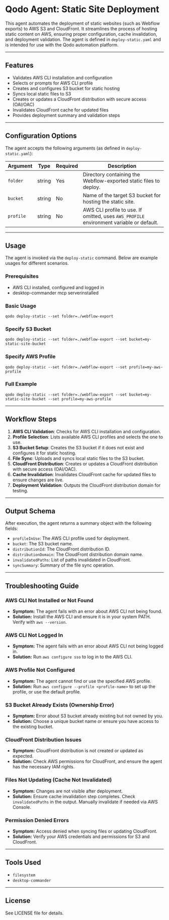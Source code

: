 # Qodo Agent: Static Site Deployment

This agent automates the deployment of static websites (such as Webflow exports) to AWS S3 and CloudFront. It streamlines the process of hosting static content on AWS, ensuring proper configuration, cache invalidation, and deployment validation. The agent is defined in `deploy-static.yaml` and is intended for use with the Qodo automation platform.

---

## Features
- Validates AWS CLI installation and configuration
- Selects or prompts for AWS CLI profile
- Creates and configures S3 bucket for static hosting
- Syncs local static files to S3
- Creates or updates a CloudFront distribution with secure access (OAI/OAC)
- Invalidates CloudFront cache for updated files
- Provides deployment summary and validation steps

---

## Configuration Options
The agent accepts the following arguments (as defined in `deploy-static.yaml`):

| Argument   | Type    | Required | Description                                                                                 |
|------------|---------|----------|---------------------------------------------------------------------------------------------|
| `folder`   | string  | Yes      | Directory containing the Webflow-exported static files to deploy.                            |
| `bucket`   | string  | No      | Name of the target S3 bucket for hosting the static site.                                    |
| `profile`  | string  | No       | AWS CLI profile to use. If omitted, uses `AWS_PROFILE` environment variable or default.      |

---

## Usage
The agent is invoked via the `deploy-static` command. Below are example usages for different scenarios.

### Prerequisites

- AWS CLI installed, configured and logged in
- desktop-commander mcp serverinstalled

### Basic Usage
```
qodo deploy-static --set folder=./webflow-export
```

### Specify S3 Bucket
```
qodo deploy-static --set folder=./webflow-export --set bucket=my-static-site-bucket
```

### Specify AWS Profile
```
qodo deploy-static --set folder=./webflow-export --set profile=my-aws-profile
```

### Full Example
```
qodo deploy-static --set folder=./webflow-export --set bucket=my-static-site-bucket --set profile=my-aws-profile
```

---

## Workflow Steps
1. **AWS CLI Validation**: Checks for AWS CLI installation and configuration.
2. **Profile Selection**: Lists available AWS CLI profiles and selects the one to use.
3. **S3 Bucket Setup**: Creates the S3 bucket if it does not exist and configures it for static hosting.
4. **File Sync**: Uploads and syncs local static files to the S3 bucket.
5. **CloudFront Distribution**: Creates or updates a CloudFront distribution with secure access (OAI/OAC).
6. **Cache Invalidation**: Invalidates CloudFront cache for updated files to ensure changes are live.
7. **Deployment Validation**: Outputs the CloudFront distribution domain for testing.

---

## Output Schema
After execution, the agent returns a summary object with the following fields:
- `profileInUse`: The AWS CLI profile used for deployment.
- `bucket`: The S3 bucket name.
- `distributionId`: The CloudFront distribution ID.
- `distributionDomain`: The CloudFront distribution domain name.
- `invalidatedPaths`: List of paths invalidated in CloudFront.
- `syncSummary`: Summary of the file sync operation.

---

## Troubleshooting Guide

### AWS CLI Not Installed or Not Found
- **Symptom:** The agent fails with an error about AWS CLI not being found.
- **Solution:** Install the AWS CLI and ensure it is in your system PATH. Verify with `aws --version`.

### AWS CLI Not Logged In
- **Symptom:** The agent fails with an error about AWS CLI not being logged in.
- **Solution:** Run `aws configure sso` to log in to the AWS CLI.

### AWS Profile Not Configured
- **Symptom:** The agent cannot find or use the specified AWS profile.
- **Solution:** Run `aws configure --profile <profile-name>` to set up the profile, or use the default profile.

### S3 Bucket Already Exists (Ownership Error)
- **Symptom:** Error about S3 bucket already existing but not owned by you.
- **Solution:** Choose a unique bucket name or ensure you have access to the existing bucket.

### CloudFront Distribution Issues
- **Symptom:** CloudFront distribution is not created or updated as expected.
- **Solution:** Check AWS permissions for CloudFront, and ensure the agent has the necessary IAM rights.

### Files Not Updating (Cache Not Invalidated)
- **Symptom:** Changes are not visible after deployment.
- **Solution:** Ensure cache invalidation step completes. Check `invalidatedPaths` in the output. Manually invalidate if needed via AWS Console.

### Permission Denied Errors
- **Symptom:** Access denied when syncing files or updating CloudFront.
- **Solution:** Verify your AWS credentials and permissions for S3 and CloudFront.

---

## Tools Used
- `filesystem`
- `desktop-commander`

---

## License
See LICENSE file for details.
